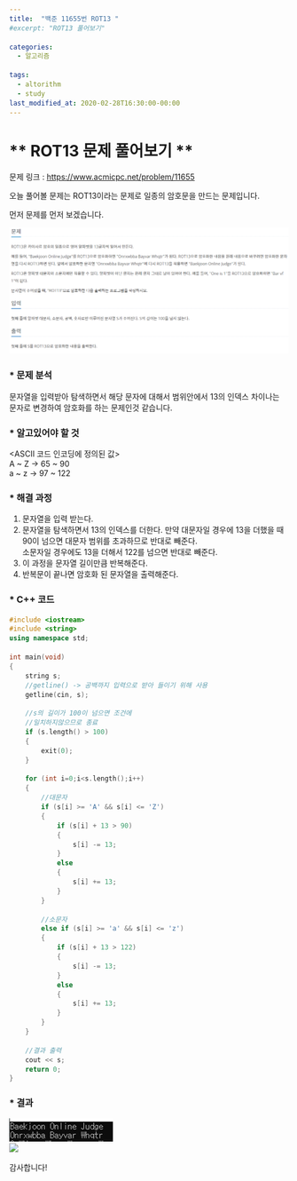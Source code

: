 ```yaml
---
title:  "백준 11655번 ROT13 "
#excerpt: "ROT13 풀어보기"

categories:
  - 알고리즘
  
tags:
  - altorithm
  - study
last_modified_at: 2020-02-28T16:30:00-00:00
---
```

# ** ROT13 문제 풀어보기 **  


문제 링크 : https://www.acmicpc.net/problem/11655

오늘 풀어볼 문제는 ROT13이라는 문제로 일종의 암호문을 만드는 문제입니다.

먼저 문제를 먼저 보겠습니다.  
  
![rot13 문제](./_posts/2020-02-28-18-27-01.png)

### * 문제 분석  

문자열을 입력받아 탐색하면서 해당 문자에 대해서 범위안에서 13의 인덱스 차이나는 문자로 변경하여 
암호화를 하는 문제인것 같습니다. 

### * 알고있어야 할 것  

  \<ASCII 코드 인코딩에 정의된 값\>  
        A ~ Z  ->  65 ~ 90  
        a ~ z  ->  97 ~ 122  
      
### * 해결 과정  

  1. 문자열을 입력 받는다.  
  2. 문자열을 탐색하면서 13의 인덱스를 더한다.
     만약 대문자일 경우에 13을 더했을 때 90이 넘으면 대문자 범위를 초과하므로 반대로 빼준다.   
     소문자일 경우에도 13을 더해서 122를 넘으면 반대로 빼준다.  
  3. 이 과정을 문자열 길이만큼 반복해준다.  
  4. 반복문이 끝나면 암호화 된 문자열을 출력해준다.  
  
### * C++ 코드  
  
```c++
#include <iostream>
#include <string>
using namespace std;

int main(void)
{
    string s;
    //getline() -> 공백까지 입력으로 받아 들이기 위해 사용
    getline(cin, s);

    //s의 길이가 100이 넘으면 조건에
    //일치하지않으므로 종료
    if (s.length() > 100)
    {
        exit(0);
    }

    for (int i=0;i<s.length();i++)
    {
        //대문자
        if (s[i] >= 'A' && s[i] <= 'Z')
        {
            if (s[i] + 13 > 90)
            {
                s[i] -= 13;
            }
            else
            {
                s[i] += 13;
            }
        }

        //소문자
        else if (s[i] >= 'a' && s[i] <= 'z')
        {
            if (s[i] + 13 > 122)
            {
                s[i] -= 13;
            }
            else
            {
                s[i] += 13;
            }
        }
    }

    //결과 출력
    cout << s;
    return 0;
}  
```


### * 결과   
  
![](./_posts/2020-02-28-18-28-25.png)  
![](./posts/2020-02-28-18-29-00.png)

감사합니다!  

  

  
